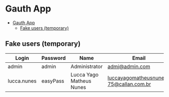 # Gauth App

- [Gauth App](#gauth-app)
  - [Fake users (temporary)](#fake-users-temporary)

## Fake users (temporary)

| Login       | Password | Name                     | Email                                  |
| ----------- | -------- | ------------------------ | -------------------------------------- |
| admin       | admin    | Administrator            | admi@admin.com                         |
| lucca.nunes | easyPass | Lucca Yago Matheus Nunes | luccayagomatheusnunes-75@callan.com.br |